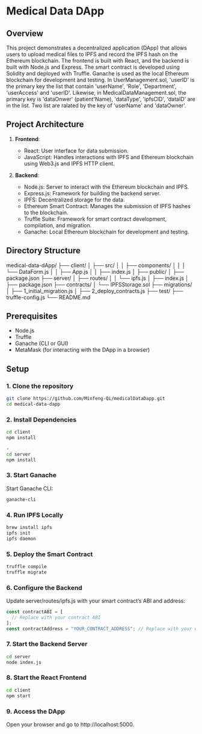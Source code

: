# Medical Data DApp

## Overview

This project demonstrates a decentralized application (DApp) that allows users to upload medical files to IPFS and record the IPFS hash on the Ethereum blockchain. The frontend is built with React, and the backend is built with Node.js and Express. The smart contract is developed using Solidity and deployed with Truffle. Ganache is used as the local Ethereum blockchain for development and testing. In UserManagement.sol, 'userID' is the primary key the list that contain  'userName', 'Role', 'Department', 'userAccess' and 'userID'. Likewise, in MedicalDataManagement.sol, the primary key is 'dataOnwer' (patient'Name), 'dataType', 'ipfsCID', 'dataID' are in the list. Two list are ralated by the key of 'userName' and 'dataOwner'.
## Project Architecture

1. **Frontend**:
   - React: User interface for data submission.
   - JavaScript: Handles interactions with IPFS and Ethereum blockchain using Web3.js and IPFS HTTP client.

2. **Backend**:
   - Node.js: Server to interact with the Ethereum blockchain and IPFS.
   - Express.js: Framework for building the backend server.
   - IPFS: Decentralized storage for the data.
   - Ethereum Smart Contract: Manages the submission of IPFS hashes to the blockchain.
   - Truffle Suite: Framework for smart contract development, compilation, and migration.
   - Ganache: Local Ethereum blockchain for development and testing.

## Directory Structure
medical-data-dApp/
├── client/
│   ├── src/
│   │   ├── components/
│   │   │   └── DataForm.js
│   │   ├── App.js
│   │   ├── index.js
│   ├── public/
│   ├── package.json
├── server/
│   ├── routes/
│   │   └── ipfs.js
│   ├── index.js
│   ├── package.json
├── contracts/
│   └── IPFSStorage.sol
├── migrations/
│   ├── 1_initial_migration.js
│   ├── 2_deploy_contracts.js
├── test/
├── truffle-config.js
└── README.md

## Prerequisites

- Node.js
- Truffle
- Ganache (CLI or GUI)
- MetaMask (for interacting with the DApp in a browser)

## Setup

### 1. Clone the repository

```bash
git clone https://github.com/Minfeng-Qi/medicalDataDapp.git
cd medical-data-dapp
```

### 2. Install Dependencies

``` bash
cd client
npm install

- 
cd server
npm install
```

### 3. Start Ganache

Start Ganache CLI:

``` bash
ganache-cli
```

### 4. Run IPFS Locally

```bash
brew install ipfs
ipfs init
ipfs daemon
```

### 5. Deploy the Smart Contract

```bash
truffle compile
truffle migrate
```

### 6. Configure the Backend

Update server/routes/ipfs.js with your smart contract’s ABI and address:

```javascript
const contractABI = [
  // Replace with your contract ABI
];
const contractAddress = "YOUR_CONTRACT_ADDRESS"; // Replace with your deployed contract address
```

### 7. Start the Backend Server

```bash
cd server
node index.js
```

### 8. Start the React Frontend

```bash
cd client
npm start
```

### 9. Access the DApp

Open your browser and go to http://localhost:5000.
